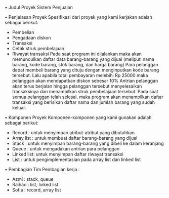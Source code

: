 • Judul Proyek
Sistem Penjualan

• Penjelasan Proyek
Spesifikasi dari proyek yang kami kerjakan adalah sebagai berikut:
- Pembelian
- Pengadaan diskon
- Transaksi
- Cetak struk pembelajaan
- Riwayat transaksi 
Pada saat program ini dijalankan maka akan memunculkan daftar data barang-barang yang dijual (meliputi nama barang, kode barang, stok barang, dan harga barang)
Para pelanggan dapat membeli barang yang dituju dengan menginputkan kode barang tersebut. Lalu apabila total pembayaran melebihi Rp 25000 maka pelanggan akan mendapatkan diskon sebesar 10%
Antrian pelanggan akan terus berjalan hingga pelanggan tersebut menyelesaikan transaksinya dan menampilkan struk pembelajaan tersebut.
Pada saat semua pelanggan telah selesai, maka program akan menampilkan daftar transaksi yang berisikan daftar nama dan jumlah barang yang sudah keluar.

• Komponen Proyek
Komponen-komponen yang kami gunakan adalah sebagai berikut:
- Record : untuk menyimpan atribut-atribut yang dibutuhkan
- Array list : untuk membuat daftar barang-barang yang dijual
- Stack : untuk menyimpan barang-barang yang dibeli ke dalam keranjang
- Queue : untuk mengadakan antrian para pelanggan
- Linked list: untuk menyimpan daftar riwayat transaksi 
- List : untuk pengimplementasian pada array list dan linked list

• Pembagian Tim
Pembagian kerja :
- Azmi : stack, queue
- Raihan : list, linked list 
- Sofia : record, array list
